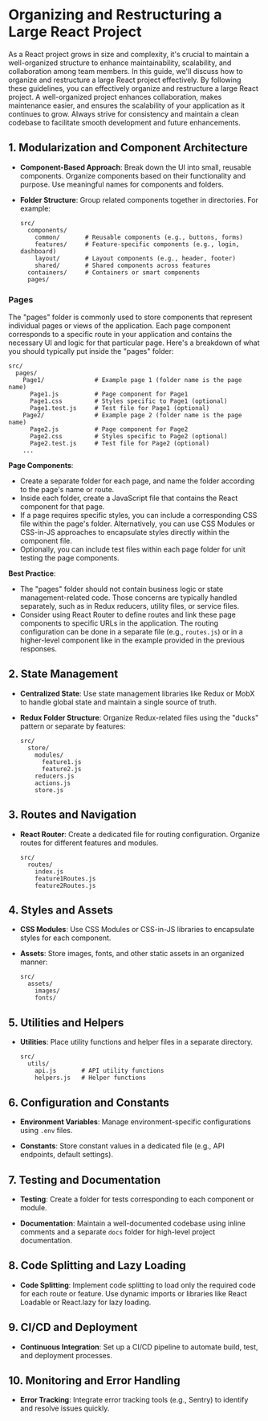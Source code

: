 # Organizing and Restructuring a Large React Project

As a React project grows in size and complexity, it's crucial to maintain a well-organized structure to enhance maintainability, scalability, and collaboration among team members. In this guide, we'll discuss how to organize and restructure a large React project effectively. By following these guidelines, you can effectively organize and restructure a large React project. A well-organized project enhances collaboration, makes maintenance easier, and ensures the scalability of your application as it continues to grow. Always strive for consistency and maintain a clean codebase to facilitate smooth development and future enhancements.

## 1. Modularization and Component Architecture

- **Component-Based Approach**: Break down the UI into small, reusable components. Organize components based on their functionality and purpose. Use meaningful names for components and folders.

- **Folder Structure**: Group related components together in directories. For example:
  ```
  src/
    components/
      common/       # Reusable components (e.g., buttons, forms)
      features/     # Feature-specific components (e.g., login, dashboard)
      layout/       # Layout components (e.g., header, footer)
      shared/       # Shared components across features
    containers/     # Containers or smart components
    pages/
  ```
### Pages
The "pages" folder is commonly used to store components that represent individual pages or views of the application. Each page component corresponds to a specific route in your application and contains the necessary UI and logic for that particular page. Here's a breakdown of what you should typically put inside the "pages" folder:

```
src/
  pages/
    Page1/              # Example page 1 (folder name is the page name)
      Page1.js          # Page component for Page1
      Page1.css         # Styles specific to Page1 (optional)
      Page1.test.js     # Test file for Page1 (optional)
    Page2/              # Example page 2 (folder name is the page name)
      Page2.js          # Page component for Page2
      Page2.css         # Styles specific to Page2 (optional)
      Page2.test.js     # Test file for Page2 (optional)
    ...
```

**Page Components**:
- Create a separate folder for each page, and name the folder according to the page's name or route.
- Inside each folder, create a JavaScript file that contains the React component for that page.
- If a page requires specific styles, you can include a corresponding CSS file within the page's folder. Alternatively, you can use CSS Modules or CSS-in-JS approaches to encapsulate styles directly within the component file.
- Optionally, you can include test files within each page folder for unit testing the page components.

**Best Practice**:
- The "pages" folder should not contain business logic or state management-related code. Those concerns are typically handled separately, such as in Redux reducers, utility files, or service files.
- Consider using React Router to define routes and link these page components to specific URLs in the application. The routing configuration can be done in a separate file (e.g., `routes.js`) or in a higher-level component like in the example provided in the previous responses.


## 2. State Management

- **Centralized State**: Use state management libraries like Redux or MobX to handle global state and maintain a single source of truth.

- **Redux Folder Structure**: Organize Redux-related files using the "ducks" pattern or separate by features:
  ```
  src/
    store/
      modules/
        feature1.js
        feature2.js
      reducers.js
      actions.js
      store.js
  ```

## 3. Routes and Navigation

- **React Router**: Create a dedicated file for routing configuration. Organize routes for different features and modules.
  ```
  src/
    routes/
      index.js
      feature1Routes.js
      feature2Routes.js
  ```

## 4. Styles and Assets

- **CSS Modules**: Use CSS Modules or CSS-in-JS libraries to encapsulate styles for each component.

- **Assets**: Store images, fonts, and other static assets in an organized manner:
  ```
  src/
    assets/
      images/
      fonts/
  ```

## 5. Utilities and Helpers

- **Utilities**: Place utility functions and helper files in a separate directory.
  ```
  src/
    utils/
      api.js       # API utility functions
      helpers.js   # Helper functions
  ```

## 6. Configuration and Constants

- **Environment Variables**: Manage environment-specific configurations using `.env` files.

- **Constants**: Store constant values in a dedicated file (e.g., API endpoints, default settings).

## 7. Testing and Documentation

- **Testing**: Create a folder for tests corresponding to each component or module.

- **Documentation**: Maintain a well-documented codebase using inline comments and a separate `docs` folder for high-level project documentation.

## 8. Code Splitting and Lazy Loading

- **Code Splitting**: Implement code splitting to load only the required code for each route or feature. Use dynamic imports or libraries like React Loadable or React.lazy for lazy loading.

## 9. CI/CD and Deployment

- **Continuous Integration**: Set up a CI/CD pipeline to automate build, test, and deployment processes.

## 10. Monitoring and Error Handling

- **Error Tracking**: Integrate error tracking tools (e.g., Sentry) to identify and resolve issues quickly.



